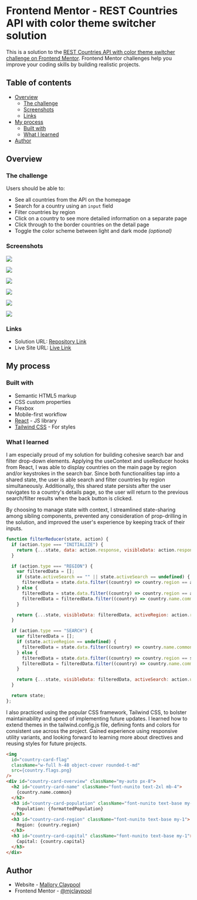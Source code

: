 # Frontend Mentor - REST Countries API with color theme switcher solution

This is a solution to the [REST Countries API with color theme switcher challenge on Frontend Mentor](https://www.frontendmentor.io/challenges/rest-countries-api-with-color-theme-switcher-5cacc469fec04111f7b848ca). Frontend Mentor challenges help you improve your coding skills by building realistic projects. 

## Table of contents

- [Overview](#overview)
  - [The challenge](#the-challenge)
  - [Screenshots](#screenshot)
  - [Links](#links)
- [My process](#my-process)
  - [Built with](#built-with)
  - [What I learned](#what-i-learned)
- [Author](#author)

## Overview

### The challenge

Users should be able to:

- See all countries from the API on the homepage
- Search for a country using an `input` field
- Filter countries by region
- Click on a country to see more detailed information on a separate page
- Click through to the border countries on the detail page
- Toggle the color scheme between light and dark mode *(optional)*

### Screenshots

![](./design/case-study--country-picker-homepage-dark.png)

![](./design/case-study--country-picker-search-dark.png)

![](./design/case-study--country-picker-details-dark.png)

![](./design/case-study--country-picker-homepage-light.png)

![](./design/case-study--country-picker-search-light.png)

![](./design/case-study--country-picker-details-light.png)

### Links

- Solution URL: [Repository Link](https://github.com/mjclaypool/REST-Countries-API)
- Live Site URL: [Live Link](https://mjclaypool.github.io/REST-Countries-API/)

## My process

### Built with

- Semantic HTML5 markup
- CSS custom properties
- Flexbox
- Mobile-first workflow
- [React](https://reactjs.org/) - JS library
- [Tailwind CSS](https://tailwindcss.com/) - For styles

### What I learned

I am especially proud of my solution for building cohesive search bar and filter drop-down elements. Applying the useContext and useReducer hooks from React, I was able to display countries on the main page by region and/or keystrokes in the search bar. Since both functionalities tap into a shared state, the user is able search and filter countries by region simultaneously. Additionally, this shared state persists after the user navigates to a country's details page, so the user will return to the previous search/filter results when the back button is clicked.

By choosing to manage state with context, I streamlined state-sharing among sibling components, prevented any consideration of prop-drilling in the solution, and improved the user's experience by keeping track of their inputs.

```js
function filterReducer(state, action) {
  if (action.type === "INITIALIZE") {
    return {...state, data: action.response, visibleData: action.response}
  }

  if (action.type === "REGION") {
    var filteredData = [];
    if (state.activeSearch == "" || state.activeSearch == undefined) {
      filteredData = state.data.filter((country) => country.region == action.region);
    } else {
      filteredData = state.data.filter((country) => country.region == action.region);
      filteredData = filteredData.filter((country) => country.name.common.startsWith(state.activeSearch));
    }

    return {...state, visibleData: filteredData, activeRegion: action.region}
  }

  if (action.type === "SEARCH") {
    var filteredData = [];
    if (state.activeRegion == undefined) {
      filteredData = state.data.filter((country) => country.name.common.startsWith(action.userInput));
    } else {
      filteredData = state.data.filter((country) => country.region == state.activeRegion);
      filteredData = filteredData.filter((country) => country.name.common.startsWith(action.userInput));
    }

    return {...state, visibleData: filteredData, activeSearch: action.userInput}
  }

  return state;
};
```

I also practiced using the popular CSS framework, Tailwind CSS, to bolster maintainability and speed of implementing future updates. I learned how to extend themes in the tailwind.config.js file, defining fonts and colors for consistent use across the project. Gained experience using responsive utility variants, and looking forward to learning more about directives and reusing styles for future projects.

```html
<img
  id="country-card-flag"
  className="w-full h-48 object-cover rounded-t-md"
  src={country.flags.png}
/>
<div id="country-card-overview" className="my-auto px-8">
  <h2 id="country-card-name" className="font-nunito text-2xl mb-4">
    {country.name.common}
  </h2>
  <h3 id="country-card-population" className="font-nunito text-base my-1">
    Population: {formattedPopulation}
  </h3>
  <h3 id="country-card-region" className="font-nunito text-base my-1">
    Region: {country.region}
  </h3>
  <h3 id="country-card-capital" className="font-nunito text-base my-1">
    Capital: {country.capital}
  </h3>
</div>
```

## Author

- Website - [Mallory Claypool](https://mjclaypool.github.io/Personal-Portfolio/)
- Frontend Mentor - [@mjclaypool](https://www.frontendmentor.io/profile/mjclaypool)
